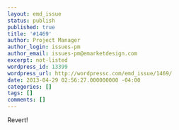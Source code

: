 ```yaml
---
layout: emd_issue
status: publish
published: true
title: '#1469'
author: Project Manager
author_login: issues-pm
author_email: issues-pm@emarketdesign.com
excerpt: not-listed
wordpress_id: 13399
wordpress_url: http://wordpressc.com/emd_issue/1469/
date: 2013-04-29 02:56:27.000000000 -04:00
categories: []
tags: []
comments: []
---
```

Revert!
